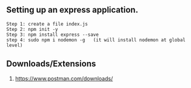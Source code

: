 ## Setting up an express application.
    Step 1: create a file index.js
    Step 2: npm init -y
    Step 3: npm install express --save
    step 4: sudo npm i nodemon -g   (it will install nodemon at global level)



## Downloads/Extensions
   1. https://www.postman.com/downloads/
   